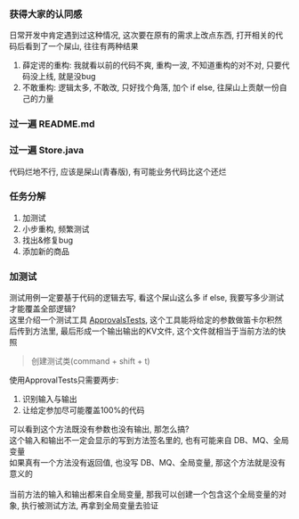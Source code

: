 ### 获得大家的认同感
日常开发中肯定遇到过这种情况, 这次要在原有的需求上改点东西, 打开相关的代码后看到了一个屎山, 往往有两种结果
1. 薛定谔的重构: 我就看以前的代码不爽, 重构一波, 不知道重构的对不对, 只要代码没上线, 就是没bug
2. 不敢重构: 逻辑太多, 不敢改, 只好找个角落, 加个 if else, 往屎山上贡献一份自己的力量

### 过一遍 README.md
### 过一遍 Store.java
代码烂地不行, 应该是屎山(青春版), 有可能业务代码比这个还烂

### 任务分解
1. 加测试
2. 小步重构, 频繁测试
3. 找出&修复bug
4. 添加新的商品

### 加测试
测试用例一定要基于代码的逻辑去写, 看这个屎山这么多 if else, 我要写多少测试才能覆盖全部逻辑?<br>
这里介绍一个测试工具 [ApprovalsTests](https://approvaltests.com/), 这个工具能将给定的参数做笛卡尔积然后传到方法里, 最后形成一个输出输出的KV文件, 这个文件就相当于当前方法的快照<br>

> 创建测试类(command + shift + t)

使用ApprovalTests只需要两步:
1. 识别输入与输出
2. 让给定参加尽可能覆盖100%的代码

可以看到这个方法既没有参数也没有输出, 那怎么搞?<br>
这个输入和输出不一定会显示的写到方法签名里的, 也有可能来自 DB、MQ、全局变量<br>
如果真有一个方法没有返回值, 也没写 DB、MQ、全局变量, 那这个方法就是没有意义的<br><br>
当前方法的输入和输出都来自全局变量, 那我可以创建一个包含这个全局变量的对象, 执行被测试方法, 再拿到全局变量去验证
